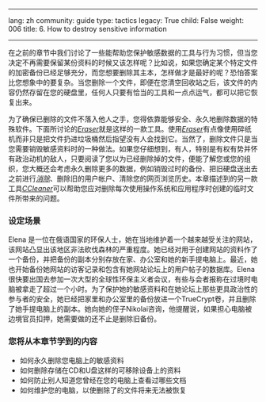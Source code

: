 

---

lang: zh
community: guide
type: tactics
legacy: True
child: False
weight: 006
title: 6. How to destroy sensitive information

---

在之前的章节中我们讨论了一些能帮助您保护敏感数据的工具与行为习惯，但当您决定不再需要保留某份资料的时候又该怎样呢？比如说，如果您确定某个特定文件的加密备份已经足够充分，而您想要删除其主本，怎样做才是最好的呢？恐怕答案比您想象中的要复杂。当您删除一个文件，即便在您清空回收站之后，该文件的内容仍然存留在您的硬盘里，任何人只要有恰当的工具和一点点运气，都可以把它恢复出来。

为了确保已删除的文件不落入他人之手，您得依靠能够安全、永久地删除数据的特殊软件。下面所讨论的[*Eraser*](/zh/glossary#Eraser)就是这样的一款工具。使用[*Eraser*](/zh/glossary#Eraser)有点像使用碎纸机而非只是把文件扔进垃圾桶然后指望没有人会找到它。当然了，删除文件只是当您需要销毁敏感资料时的一种做法。如果您仔细想到，有人，特别是有权有势并怀有政治动机的敌人，只要阅读了您以为已经删除掉的文件，便能了解您或您的组织，您大概还会考虑永久删除更多的数据，例如销毁过时的备份、把旧硬盘送出去之前进行[*消除*](/zh/glossary#Wiping)、删除旧的用户帐户、清除您的网页浏览历史。本章描述到的另一款工具[*CCleaner*](/zh/glossary#CCleaner)可以帮助您应对删除每次使用操作系统和应用程序时创建的临时文件所带来的问题。

### 设定场景 ### 
<div class="background" markdown="1">
Elena 是一位在俄语国家的环保人士，她在当地维护着一个越来越受关注的网站，该网站凸显出该地区非法砍伐森林的严重程度。她已经对用于创建网站的资料作了一个备份，并把备份的副本分别存放在家、办公室和她的新手提电脑上。最近，她也开始备份她网站的访客记录和包含有她网站论坛上的用户帖子的数据库。Elena很快要出国去参加一次大型的全球性环保主义者会议，有些与会者报称在过境时电脑被拿走了超过一个小时。为了保护她的敏感资料和在她论坛上那些更具政治性的参与者的安全，她已经把家里和办公室里的备份放进一个TrueCrypt卷，并且删除了她手提电脑上的副本。她向她的侄子Nikolai咨询，他提醒说，如果担心电脑被边境官员扣押，她需要做的还不止是删除旧备份。
</div>

### 您将从本章节学到的内容 ###

- 如何永久删除您电脑上的敏感资料
- 如何删除存储在CD和U盘这样的可移除设备上的资料
- 如何防止别人知道您曾经在您的电脑上查看过哪些文档
- 如何维护您的电脑，以使删除了的文件将来无法被恢复


